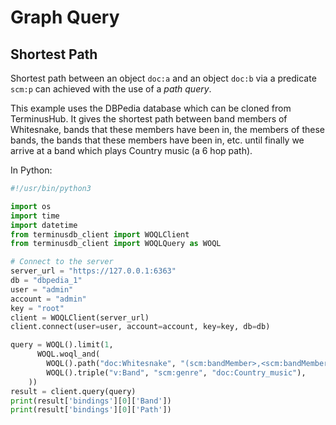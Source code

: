 # Graph Query

## Shortest Path

Shortest path between an object `doc:a` and an object `doc:b` via a
predicate `scm:p` can achieved with the use of a *path query*.

This example uses the DBPedia database which can be cloned from
TerminusHub. It gives the shortest path between band members of
Whitesnake, bands that these members have been in, the members of
these bands, the bands that these members have been in, etc. until
finally we arrive at a band which plays Country music (a 6 hop path).

In Python:

```python
#!/usr/bin/python3

import os
import time
import datetime
from terminusdb_client import WOQLClient
from terminusdb_client import WOQLQuery as WOQL

# Connect to the server
server_url = "https://127.0.0.1:6363"
db = "dbpedia_1"
user = "admin"
account = "admin"
key = "root"
client = WOQLClient(server_url)
client.connect(user=user, account=account, key=key, db=db)

query = WOQL().limit(1,
      WOQL.woql_and(
        WOQL().path("doc:Whitesnake", "(scm:bandMember>,<scm:bandMember)+", "v:Band","v:Path"),
        WOQL().triple("v:Band", "scm:genre", "doc:Country_music"),
    ))
result = client.query(query)
print(result['bindings'][0]['Band'])
print(result['bindings'][0]['Path'])
```
